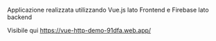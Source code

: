 Applicazione realizzata utilizzando Vue.js lato Frontend e Firebase lato backend

Visibile qui https://vue-http-demo-91dfa.web.app/ 
